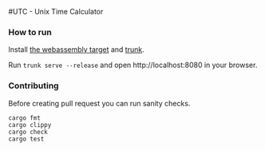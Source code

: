 #UTC - Unix Time Calculator

### How to run

Install [the webassembly target](https://yew.rs/docs/getting-started/introduction#install-webassembly-target) and [trunk](https://yew.rs/docs/getting-started/introduction#install-trunk).

Run `trunk serve --release` and open http://localhost:8080 in your browser.


### Contributing
Before creating pull request you can run sanity checks.

```
cargo fmt
cargo clippy
cargo check
cargo test
```
